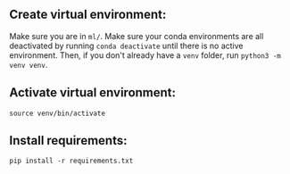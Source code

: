 ## Create virtual environment:
Make sure you are in `ml/`. Make sure your conda environments are all deactivated by running `conda deactivate` until there is no active environment. Then, if you don't already have a `venv` folder, run `python3 -m venv venv`.

## Activate virtual environment:
`source venv/bin/activate`

## Install requirements:
`pip install -r requirements.txt`